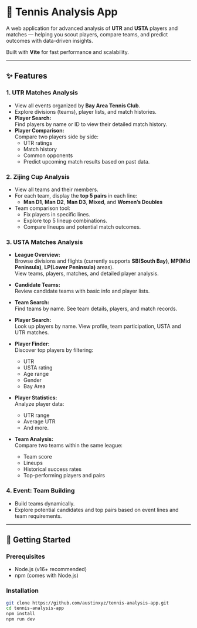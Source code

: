 # 🎾 Tennis Analysis App

A web application for advanced analysis of **UTR** and **USTA** players and matches — helping you scout players, compare teams, and predict outcomes with data-driven insights.

Built with **Vite** for fast performance and scalability.

---

## ✨ Features

### 1. **UTR Matches Analysis**

- View all events organized by **Bay Area Tennis Club**.
- Explore divisions (teams), player lists, and match histories.
- **Player Search:**  
  Find players by name or ID to view their detailed match history.
- **Player Comparison:**  
  Compare two players side by side:
    - UTR ratings
    - Match history
    - Common opponents
    - Predict upcoming match results based on past data.

### 2. **Zijing Cup Analysis**

- View all teams and their members.
- For each team, display the **top 5 pairs** in each line:
    - **Man D1**, **Man D2**, **Man D3**, **Mixed**, and **Women’s Doubles**
- Team comparison tool:
    - Fix players in specific lines.
    - Explore top 5 lineup combinations.
    - Compare lineups and potential match outcomes.

### 3. **USTA Matches Analysis**

- **League Overview:**  
  Browse divisions and flights (currently supports **SB(South Bay)**, **MP(Mid Peninsula)**, **LP(Lower Peninsula)** areas).  
  View teams, players, matches, and detailed player analysis.

- **Candidate Teams:**  
  Review candidate teams with basic info and player lists.

- **Team Search:**  
  Find teams by name. See team details, players, and match records.

- **Player Search:**  
  Look up players by name. View profile, team participation, USTA and UTR matches.

- **Player Finder:**  
  Discover top players by filtering:
    - UTR
    - USTA rating
    - Age range
    - Gender
    - Bay Area

- **Player Statistics:**  
  Analyze player data:
    - UTR range
    - Average UTR
    - And more.

- **Team Analysis:**  
  Compare two teams within the same league:
    - Team score
    - Lineups
    - Historical success rates
    - Top-performing players and pairs

### 4. **Event: Team Building**

- Build teams dynamically.
- Explore potential candidates and top pairs based on event lines and team requirements.

---

## 🚀 Getting Started

### Prerequisites

- Node.js (v16+ recommended)
- npm (comes with Node.js)

### Installation

```bash
git clone https://github.com/austinxyz/tennis-analysis-app.git
cd tennis-analysis-app
npm install
npm run dev
